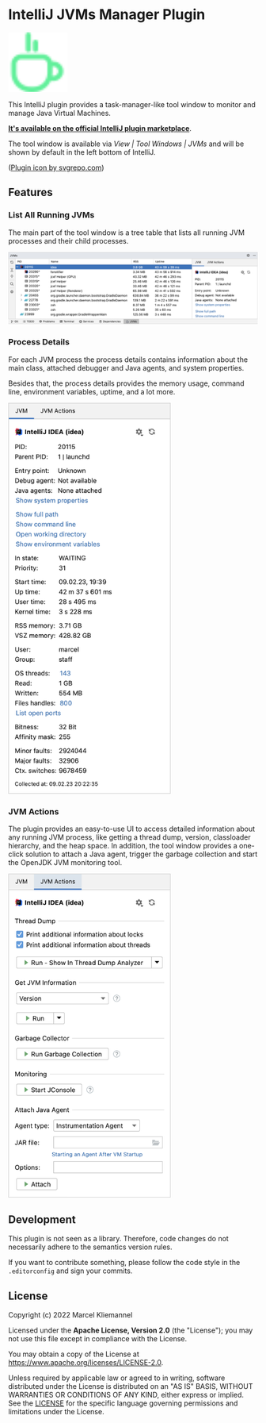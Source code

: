 # IntelliJ JVMs Manager Plugin

<img src="src/main/resources/META-INF/pluginIcon.svg" alt="Plugin Logo" width="120px"/>

This IntelliJ plugin provides a task-manager-like tool window to monitor and manage Java Virtual Machines.

[**It's available on the official IntelliJ plugin marketplace**](https://plugins.jetbrains.com/plugin/19464-jvms-manager).

The tool window is available via *View | Tool Windows | JVMs* and will be shown by default in the left bottom of IntelliJ.

([Plugin icon by svgrepo.com](https://www.svgrepo.com))

## Features

### List All Running JVMs

The main part of the tool window is a tree table that lists all running JVM processes and their child processes.

<img src="screenshots/jvms-table.png" alt="Running JVMs Overview" width="1052px"/>

### Process Details

For each JVM process the process details contains information about the main class, attached debugger and Java agents, and system properties.

Besides that, the process details provides the memory usage, command line, environment variables, uptime, and a lot more.

<img src="screenshots/jvm-process-details.png" alt="JVM Process Details" width="328px"/>

### JVM Actions

The plugin provides an easy-to-use UI to access detailed information about any running JVM process, like getting a thread dump, version, classloader hierarchy, and the heap space. In addition, the tool window provides a one-click solution to attach a Java agent, trigger the garbage collection and start the OpenJDK JVM monitoring tool.

<img src="screenshots/jvm-actions.png" alt="JVM Actions" width="328px"/>

## Development

This plugin is not seen as a library. Therefore, code changes do not necessarily adhere to the semantics version rules.

If you want to contribute something, please follow the code style in the `.editorconfig` and sign your commits.

## License

Copyright (c) 2022 Marcel Kliemannel

Licensed under the **Apache License, Version 2.0** (the "License"); you may not use this file except in compliance with the License.

You may obtain a copy of the License at <https://www.apache.org/licenses/LICENSE-2.0>.

Unless required by applicable law or agreed to in writing, software distributed under the License is distributed on an "AS IS" BASIS, WITHOUT WARRANTIES OR CONDITIONS OF ANY KIND, either express or implied. See the [LICENSE](./LICENSE) for the specific language governing permissions and limitations under the License.
